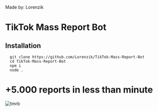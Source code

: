 Made by: Lorenzik

# TikTok Mass Report Bot

## Installation
```
  git clone https://github.com/Lorenzik/TikTok-Mass-Report-Bot
  cd TikTok-Mass-Report-Bot
  npm i
  node .
```

# +5.000 reports in less than minute
![tmrb](https://cdn.discordapp.com/attachments/984931450723926066/1027562704006815745/unknown.png)
